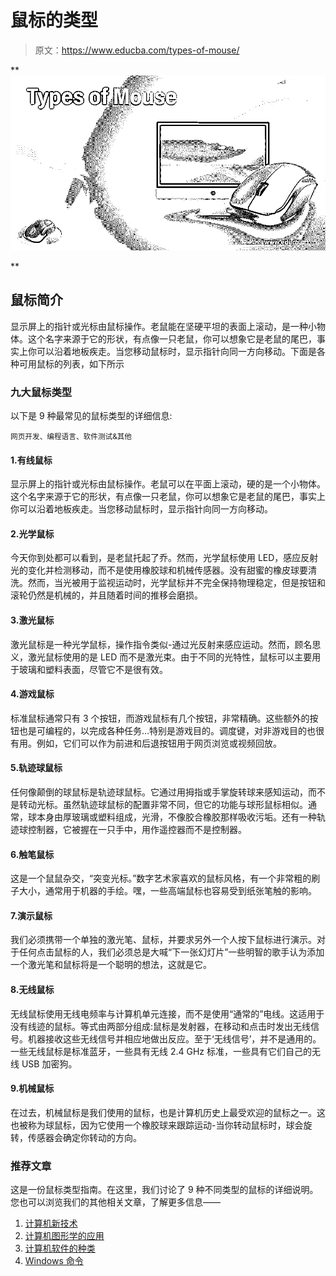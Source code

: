 # 鼠标的类型

> 原文：<https://www.educba.com/types-of-mouse/>

**![Types of Mouse](img/b91ec4a32c5b4dd6e8ba579865c48a83.png)

** 

## 鼠标简介

显示屏上的指针或光标由鼠标操作。老鼠能在坚硬平坦的表面上滚动，是一种小物体。这个名字来源于它的形状，有点像一只老鼠，你可以想象它是老鼠的尾巴，事实上你可以沿着地板疾走。当您移动鼠标时，显示指针向同一方向移动。下面是各种可用鼠标的列表，如下所示

### 九大鼠标类型

以下是 9 种最常见的鼠标类型的详细信息:

<small>网页开发、编程语言、软件测试&其他</small>

#### 1.有线鼠标

显示屏上的指针或光标由鼠标操作。老鼠可以在平面上滚动，硬的是一个小物体。这个名字来源于它的形状，有点像一只老鼠，你可以想象它是老鼠的尾巴，事实上你可以沿着地板疾走。当您移动鼠标时，显示指针向同一方向移动。

#### 2.光学鼠标

今天你到处都可以看到，是老鼠托起了乔。然而，光学鼠标使用 LED，感应反射光的变化并检测移动，而不是使用橡胶球和机械传感器。没有甜蜜的橡皮球要清洗。然而，当光被用于监视运动时，光学鼠标并不完全保持物理稳定，但是按钮和滚轮仍然是机械的，并且随着时间的推移会磨损。

#### 3.激光鼠标

激光鼠标是一种光学鼠标，操作指令类似-通过光反射来感应运动。然而，顾名思义，激光鼠标使用的是 LED 而不是激光束。由于不同的光特性，鼠标可以主要用于玻璃和塑料表面，尽管它不是很有效。

#### 4.游戏鼠标

标准鼠标通常只有 3 个按钮，而游戏鼠标有几个按钮，非常精确。这些额外的按钮也是可编程的，以完成各种任务…特别是游戏目的。调度键，对非游戏目的也很有用。例如，它们可以作为前进和后退按钮用于网页浏览或视频回放。

#### 5.轨迹球鼠标

任何像颠倒的球鼠标是轨迹球鼠标。它通过用拇指或手掌旋转球来感知运动，而不是转动光标。虽然轨迹球鼠标的配置非常不同，但它的功能与球形鼠标相似。通常，球本身由厚玻璃或塑料组成，光滑，不像胶合橡胶那样吸收污垢。还有一种轨迹球控制器，它被握在一只手中，用作遥控器而不是控制器。

#### 6.触笔鼠标

这是一个鼠鼠杂交，“突变光标。”数字艺术家喜欢的鼠标风格，有一个非常粗的刷子大小，通常用于机器的手绘。嘿，一些高端鼠标也容易受到纸张笔触的影响。

#### 7.演示鼠标

我们必须携带一个单独的激光笔、鼠标，并要求另外一个人按下鼠标进行演示。对于任何点击鼠标的人，我们必须总是大喊“下一张幻灯片”一些明智的歌手认为添加一个激光笔和鼠标将是一个聪明的想法，这就是它。

#### 8.无线鼠标

无线鼠标使用无线电频率与计算机单元连接，而不是使用“通常的”电线。这适用于没有线迹的鼠标。等式由两部分组成:鼠标是发射器，在移动和点击时发出无线信号。机器接收这些无线信号并相应地做出反应。至于‘无线信号’，并不是通用的。一些无线鼠标是标准蓝牙，一些具有无线 2.4 GHz 标准，一些具有它们自己的无线 USB 加密狗。

#### 9.机械鼠标

在过去，机械鼠标是我们使用的鼠标，也是计算机历史上最受欢迎的鼠标之一。这也被称为球鼠标，因为它使用一个橡胶球来跟踪运动-当你转动鼠标时，球会旋转，传感器会确定你转动的方向。

### 推荐文章

这是一份鼠标类型指南。在这里，我们讨论了 9 种不同类型的鼠标的详细说明。您也可以浏览我们的其他相关文章，了解更多信息——

1.  [计算机新技术](https://www.educba.com/new-technologies-of-computer/)
2.  [计算机图形学的应用](https://www.educba.com/application-of-computer-graphics/)
3.  [计算机软件的种类](https://www.educba.com/types-of-computer-software/)
4.  [Windows 命令](https://www.educba.com/windows-commands/)





